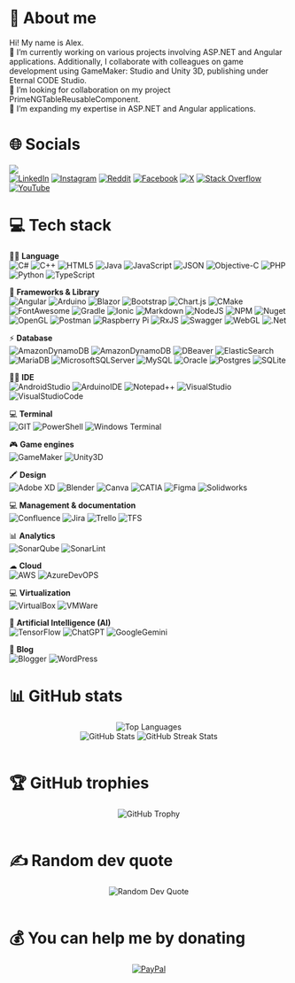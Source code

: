 # 💫 About me
Hi! My name is Alex.</br>
🔭 I’m currently working on various projects involving ASP.NET and Angular applications. Additionally, I collaborate with colleagues on game development using GameMaker: Studio and Unity 3D, publishing under Eternal CODE Studio.<br>🤝 I’m looking for collaboration on my project PrimeNGTableReusableComponent.<br>🌱 I’m expanding my expertise in ASP.NET and Angular applications.
</br>


# 🌐 Socials
[![](https://visitcount.itsvg.in/api?id=AIO1&icon=0&color=0)](https://visitcount.itsvg.in)</br>
[![LinkedIn](https://img.shields.io/badge/LinkedIn-%230077B5.svg?logo=linkedin&logoColor=white)](https://linkedin.com/in/alejandro-ibrahim-ojea) [![Instagram](https://img.shields.io/badge/Instagram-%23E4405F.svg?logo=Instagram&logoColor=white)](https://instagram.com/aibrahimojea) [![Reddit](https://img.shields.io/badge/Reddit-%23FF4500.svg?logo=Reddit&logoColor=white)](https://reddit.com/user/Alexitron1) [![Facebook](https://img.shields.io/badge/Facebook-%231877F2.svg?logo=Facebook&logoColor=white)](https://facebook.com/aibrahimojea) [![X](https://img.shields.io/badge/X-%2300A1F1.svg?logo=x&logoColor=white)](https://x.com/AIbrahimOjea) [![Stack Overflow](https://img.shields.io/badge/-Stackoverflow-FE7A16?logo=stack-overflow&logoColor=white)](https://stackoverflow.com/users/15177652) [![YouTube](https://img.shields.io/badge/YouTube-%23FF0000.svg?logo=YouTube&logoColor=white)](https://youtube.com/@AIO2011)
</br>


# 💻 Tech stack
👩‍💻 <b>Language</b></br>
![C#](https://img.shields.io/badge/c%23-%23239120.svg?style=for-the-badge&logo=csharp&logoColor=white) ![C++](https://img.shields.io/badge/c++-%2300599C.svg?style=for-the-badge&logo=c%2B%2B&logoColor=white) ![HTML5](https://img.shields.io/badge/HTML5-E34F26?style=for-the-badge&logo=html5&logoColor=white) ![Java](https://img.shields.io/badge/java-%23ED8B00.svg?style=for-the-badge&logo=openjdk&logoColor=white) ![JavaScript](https://img.shields.io/badge/javascript-%23323330.svg?style=for-the-badge&logo=javascript&logoColor=%23F7DF1E) ![JSON](https://img.shields.io/badge/json-5E5C5C?style=for-the-badge&logo=json&logoColor=white) ![Objective-C](https://img.shields.io/badge/OBJECTIVE--C-%233A95E3.svg?style=for-the-badge&logo=apple&logoColor=white) ![PHP](https://img.shields.io/badge/php-%23777BB4.svg?style=for-the-badge&logo=php&logoColor=white) ![Python](https://img.shields.io/badge/python-3670A0?style=for-the-badge&logo=python&logoColor=ffdd54) ![TypeScript](https://img.shields.io/badge/typescript-%23007ACC.svg?style=for-the-badge&logo=typescript&logoColor=white)

🚀 <b>Frameworks & Library</b></br>
![Angular](https://img.shields.io/badge/angular-%23DD0031.svg?style=for-the-badge&logo=angular&logoColor=white) ![Arduino](https://img.shields.io/badge/-Arduino-00979D?style=for-the-badge&logo=Arduino&logoColor=white) ![Blazor](https://img.shields.io/badge/blazor-%235C2D91.svg?style=for-the-badge&logo=blazor&logoColor=white) ![Bootstrap](https://img.shields.io/badge/bootstrap-%238511FA.svg?style=for-the-badge&logo=bootstrap&logoColor=white) ![Chart.js](https://img.shields.io/badge/chart.js-F5788D.svg?style=for-the-badge&logo=chart.js&logoColor=white) ![CMake](https://img.shields.io/badge/CMake-%23008FBA.svg?style=for-the-badge&logo=cmake&logoColor=white) ![FontAwesome](https://img.shields.io/badge/Font_Awesome-339AF0?style=for-the-badge&logo=fontawesome&logoColor=white) ![Gradle](https://img.shields.io/badge/Gradle-02303A.svg?style=for-the-badge&logo=Gradle&logoColor=white) ![Ionic](https://img.shields.io/badge/Ionic-%233880FF.svg?style=for-the-badge&logo=Ionic&logoColor=white) ![Markdown](https://img.shields.io/badge/markdown-%23000000.svg?style=for-the-badge&logo=markdown&logoColor=white) ![NodeJS](https://img.shields.io/badge/node.js-6DA55F?style=for-the-badge&logo=node.js&logoColor=white) ![NPM](https://img.shields.io/badge/NPM-%23CB3837.svg?style=for-the-badge&logo=npm&logoColor=white) ![Nuget](https://img.shields.io/badge/NuGet-004880?style=for-the-badge&logo=nuget&logoColor=white) ![OpenGL](https://img.shields.io/badge/OpenGL-%23FFFFFF.svg?style=for-the-badge&logo=opengl) ![Postman](https://img.shields.io/badge/Postman-FF6C37?style=for-the-badge&logo=postman&logoColor=white) ![Raspberry Pi](https://img.shields.io/badge/-RaspberryPi-C51A4A?style=for-the-badge&logo=Raspberry-Pi) ![RxJS](https://img.shields.io/badge/rxjs-%23B7178C.svg?style=for-the-badge&logo=reactivex&logoColor=white) ![Swagger](https://img.shields.io/badge/-Swagger-%23Clojure?style=for-the-badge&logo=swagger&logoColor=white) ![WebGL](https://img.shields.io/badge/WebGL-990000?logo=webgl&logoColor=white&style=for-the-badge) ![.Net](https://img.shields.io/badge/.NET-5C2D91?style=for-the-badge&logo=.net&logoColor=white)

⚡ <b>Database</b></br>
![AmazonDynamoDB](https://img.shields.io/badge/Amazon%20DynamoDB-4053D6?style=for-the-badge&logo=Amazon%20DynamoDB&logoColor=white) ![AmazonDynamoDB](https://img.shields.io/badge/Amazon%20RDS-527FFF?style=for-the-badge&logo=amazon-rds&logoColor=white) ![DBeaver](https://img.shields.io/badge/dbeaver-382923?style=for-the-badge&logo=dbeaver&logoColor=white) ![ElasticSearch](https://img.shields.io/badge/-ElasticSearch-005571?style=for-the-badge&logo=elasticsearch) ![MariaDB](https://img.shields.io/badge/MariaDB-003545?style=for-the-badge&logo=mariadb&logoColor=white) ![MicrosoftSQLServer](https://img.shields.io/badge/Microsoft%20SQL%20Server-CC2927?style=for-the-badge&logo=microsoft%20sql%20server&logoColor=white) ![MySQL](https://img.shields.io/badge/mysql-4479A1.svg?style=for-the-badge&logo=mysql&logoColor=white) ![Oracle](https://img.shields.io/badge/Oracle-F80000?style=for-the-badge&logo=Oracle&logoColor=white) ![Postgres](https://img.shields.io/badge/postgres-%23316192.svg?style=for-the-badge&logo=postgresql&logoColor=white) ![SQLite](https://img.shields.io/badge/sqlite-%2307405e.svg?style=for-the-badge&logo=sqlite&logoColor=white)

👩‍💻 <b>IDE</b></br>
![AndroidStudio](https://img.shields.io/badge/Android_Studio-3DDC84?style=for-the-badge&logo=android-studio&logoColor=white) ![ArduinoIDE](https://img.shields.io/badge/Arduino_IDE-00979D?style=for-the-badge&logo=arduino&logoColor=white) ![Notepad++](https://img.shields.io/badge/Notepad++-90E59A.svg?style=for-the-badge&logo=notepad%2B%2B&logoColor=black) ![VisualStudio](https://img.shields.io/badge/Visual_Studio-5C2D91?style=for-the-badge&logo=visual%20studio&logoColor=white) ![VisualStudioCode](https://img.shields.io/badge/Visual_Studio_Code-0078D4?style=for-the-badge&logo=visual%20studio%20code&logoColor=white)

💻 <b>Terminal</b></br>
![GIT](https://img.shields.io/badge/GIT-E44C30?style=for-the-badge&logo=git&logoColor=white) ![PowerShell](https://img.shields.io/badge/PowerShell-%235391FE.svg?style=for-the-badge&logo=powershell&logoColor=white) ![Windows Terminal](https://img.shields.io/badge/Windows%20Terminal-%234D4D4D.svg?style=for-the-badge&logo=windows-terminal&logoColor=white)

🎮 <b>Game engines</b></br>
![GameMaker](https://img.shields.io/badge/GameMaker-%23000000.svg?style=for-the-badge&logo=gamemaker&logoColor=white) ![Unity3D](https://img.shields.io/badge/Unity3D-%23000000.svg?style=for-the-badge&logo=unity&logoColor=white)

🖍 <b>Design</b></br>
![Adobe XD](https://img.shields.io/badge/Adobe%20XD-470137?style=for-the-badge&logo=Adobe%20XD&logoColor=#FF61F6) ![Blender](https://img.shields.io/badge/blender-%23F5792A.svg?style=for-the-badge&logo=blender&logoColor=white) ![Canva](https://img.shields.io/badge/Canva-%2300C4CC.svg?&style=for-the-badge&logo=Canva&logoColor=white) ![CATIA](https://img.shields.io/badge/CATIA-005386?style=for-the-badge&logo=dassaultsystemes&logoColor=white) ![Figma](https://img.shields.io/badge/figma-%23F24E1E.svg?style=for-the-badge&logo=figma&logoColor=white) ![Solidworks](https://img.shields.io/badge/solidworks-005386?style=for-the-badge&logo=dassaultsystemes&logoColor=white) 

💻 <b>Management & documentation</b></br>
![Confluence](https://img.shields.io/badge/confluence-%23172BF4.svg?style=for-the-badge&logo=confluence&logoColor=white) ![Jira](https://img.shields.io/badge/jira-%230A0FFF.svg?style=for-the-badge&logo=jira&logoColor=white) ![Trello](https://img.shields.io/badge/Trello-%23026AA7.svg?style=for-the-badge&logo=Trello&logoColor=white) ![TFS](https://img.shields.io/badge/TFS-%23026AA7.svg?style=for-the-badge)

📊 <b>Analytics</b></br>
![SonarQube](https://img.shields.io/badge/SonarQube-black?style=for-the-badge&logo=sonarqube&logoColor=4E9BCD) ![SonarLint](https://img.shields.io/badge/SonarLint-CB2029?style=for-the-badge&logo=SONARLINT&logoColor=white)

☁ <b>Cloud</b></br>
![AWS](https://img.shields.io/badge/AWS-%23FF9900.svg?style=for-the-badge&logo=amazon-aws&logoColor=white) ![AzureDevOPS](https://img.shields.io/badge/Azure_DevOps-0078D7?style=for-the-badge&logo=azure-devops&logoColor=white)

💻 <b>Virtualization</b></br>
![VirtualBox](https://img.shields.io/badge/VirtualBox-21416b?style=for-the-badge&logo=VirtualBox&logoColor=white) ![VMWare](https://img.shields.io/badge/VMware-231f20?style=for-the-badge&logo=VMware&logoColor=white)

🤖 <b>Artificial Intelligence (AI)</b></br>
![TensorFlow](https://img.shields.io/badge/TensorFlow-%23FF6F00.svg?style=for-the-badge&logo=TensorFlow&logoColor=white) ![ChatGPT](https://img.shields.io/badge/ChatGPT-74aa9c?style=for-the-badge&logo=openai&logoColor=white) ![GoogleGemini](https://img.shields.io/badge/Google%20Gemini-8E75B2?style=for-the-badge&logo=googlegemini&logoColor=white)

📝 <b>Blog</b></br>
![Blogger](https://img.shields.io/badge/Blogger-FF5722?style=for-the-badge&logo=blogger&logoColor=white) ![WordPress](https://img.shields.io/badge/WordPress-%23117AC9.svg?style=for-the-badge&logo=WordPress&logoColor=white)
</br>


# 📊 GitHub stats
<div align="center">
  <img src="https://github-readme-stats.vercel.app/api/top-langs/?username=AIO1&theme=dark&hide_border=false&include_all_commits=true&count_private=true&layout=compact" alt="Top Languages" /></br>
  <img src="https://github-readme-stats.vercel.app/api?username=AIO1&theme=dark&hide_border=false&include_all_commits=true&count_private=true" alt="GitHub Stats" />
  <img src="https://github-readme-streak-stats.herokuapp.com/?user=AIO1&theme=dark&hide_border=false" alt="GitHub Streak Stats" />
</div>
</br>


# 🏆 GitHub trophies
<div align="center">
  <img src="https://github-profile-trophy.vercel.app/?username=AIO1&theme=radical&no-frame=false&no-bg=false&margin-w=4" alt="GitHub Trophy"/>
</div>
</br>


# ✍️ Random dev quote
<div align="center">
  <img src="https://quotes-github-readme.vercel.app/api?type=horizontal&theme=dark" alt="Random Dev Quote"/>
</div>
</br>


# 💰 You can help me by donating
<div align="center">
  <a href="https://paypal.me/aibrahimojea">
    <img src="https://img.shields.io/badge/PayPal-00457C?style=for-the-badge&logo=paypal&logoColor=white" alt="PayPal" />
  </a>
</div>

<!-- ### 🔝 Top Contributed Pulic Repo -->
<!-- ![](https://github-contributor-stats.vercel.app/api?username=AIO1&limit=5&theme=dark&combine_all_yearly_contributions=true) -->
<!-- Proudly created with GPRM ( https://gprm.itsvg.in ) -->
